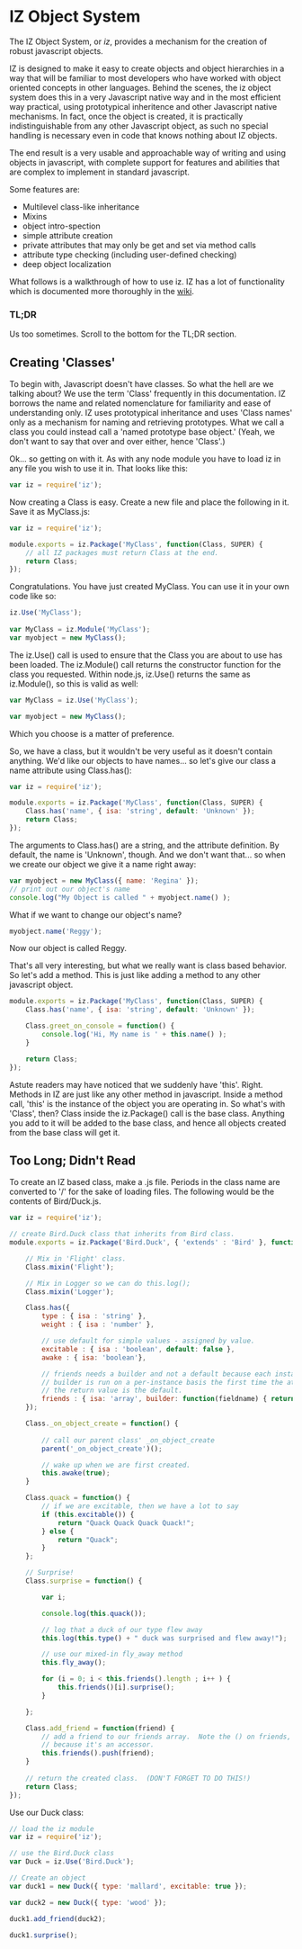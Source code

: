 # IZ Object System
	
The IZ Object System, or *iz*, provides a mechanism for the creation of robust javascript objects. 
	
IZ is designed to make it easy to create objects and object hierarchies in a way that will be familiar to most developers who have worked with object oriented concepts in other languages. Behind the scenes, the iz object system does this in a very Javascript native way and in the most efficient way practical, using prototypical inheritence and other Javascript native mechanisms. In fact, once the object is created, it is practically indistinguishable from any other Javascript object, as such no special handling is necessary even in code that knows nothing about IZ objects.

The end result is a very usable and approachable way of writing and using objects in javascript, with complete support for features and abilities that are complex to implement in standard javascript.

Some features are:
	
* Multilevel class-like inheritance
* Mixins
* object intro-spection
* simple attribute creation
* private attributes that may only be get and set via method calls
* attribute type checking (including user-defined checking)
* deep object localization

What follows is a walkthrough of how to use iz.  IZ has a lot of functionality which is documented more thoroughly in the [wiki](http://github.com/ionzero/iz/wiki).

### TL;DR 

Us too sometimes. Scroll to the bottom for the TL;DR section.

## Creating 'Classes'

To begin with, Javascript doesn't have classes. So what the hell are we talking about? We use the term 'Class' frequently in this documentation. IZ borrows the name and  related nomenclature for familiarity and ease of understanding only. IZ uses prototypical inheritance and uses 'Class names' only as a mechanism for naming and retrieving prototypes.  What we call a class you could instead call a 'named prototype base object.'  (Yeah, we don't want to say that over and over either, hence 'Class'.)

Ok... so getting on with it.  As with any node module you have to load iz in any file you wish to use it in.  That looks like this:

```js
var iz = require('iz');
```

Now creating a Class is easy.  Create a new file and place the following in it. Save it as MyClass.js:

```js
var iz = require('iz');

module.exports = iz.Package('MyClass', function(Class, SUPER) {
	// all IZ packages must return Class at the end.
	return Class;
});
```

Congratulations.  You have just created MyClass. You can use it in your own code like so:

```js
iz.Use('MyClass');
	
var MyClass = iz.Module('MyClass');
var myobject = new MyClass();
```

The iz.Use() call is used to ensure that the Class you are about to use has been loaded. The iz.Module() call returns the constructor function for the class you requested.  Within node.js, iz.Use() returns the same as iz.Module(), so this is valid as well:

```js
var MyClass = iz.Use('MyClass');

var myobject = new MyClass();
```

Which you choose is a matter of preference. 

So, we have a class, but it wouldn't be very useful as it doesn't contain anything. We'd like our objects to have names... so let's give our class a name attribute using Class.has():

```js
var iz = require('iz');

module.exports = iz.Package('MyClass', function(Class, SUPER) {
	Class.has('name', { isa: 'string', default: 'Unknown' });
	return Class;
});
```

The arguments to Class.has() are a string, and the attribute definition.  By default, the name is 'Unknown', though.  And we don't want that... so when we create our object we give it a name right away:

```js
var myobject = new MyClass({ name: 'Regina' });	
// print out our object's name
console.log("My Object is called " + myobject.name() );
```

What if we want to change our object's name?

```js
myobject.name('Reggy');
```

Now our object is called Reggy.  

That's all very interesting, but what we really want is class based behavior.  So let's add a method.  This is just like adding a method to any other javascript object.

```js
module.exports = iz.Package('MyClass', function(Class, SUPER) {
	Class.has('name', { isa: 'string', default: 'Unknown' });

	Class.greet_on_console = function() {
		console.log('Hi, My name is ' + this.name() );
	}

	return Class;
});
```

Astute readers may have noticed that we suddenly have 'this'.  Right.  Methods in IZ are just like any other method in javascript.  Inside a method call, 'this' is the instance of the object you are operating in.  So what's with 'Class', then? Class inside the iz.Package() call is the base class.  Anything you add to it will be added to the base class, and hence all objects created from the base class will get it.

## Too Long; Didn't Read

To create an IZ based class, make a .js file.  Periods in the class name are converted to '/' for the sake of loading files.  The following would be the contents of Bird/Duck.js.  

```js
var iz = require('iz');

// create Bird.Duck class that inherits from Bird class.
module.exports = iz.Package('Bird.Duck', { 'extends' : 'Bird' }, function(Class, SUPER) {

	// Mix in 'Flight' class.
	Class.mixin('Flight');

	// Mix in Logger so we can do this.log();
	Class.mixin('Logger');

	Class.has({
		type : { isa : 'string' },
		weight : { isa : 'number' },

		// use default for simple values - assigned by value.
		excitable : { isa : 'boolean', default: false },
		awake : { isa: 'boolean'},

		// friends needs a builder and not a default because each instance needs it's own array.
		// builder is run on a per-instance basis the first time the attribute is requested
		// the return value is the default.
		friends : { isa: 'array', builder: function(fieldname) { return new Array(); } }
	});

	Class._on_object_create = function() {
	
		// call our parent class' _on_object_create
		parent('_on_object_create')();

		// wake up when we are first created.
		this.awake(true);
	}

	Class.quack = function() {
		// if we are excitable, then we have a lot to say
		if (this.excitable()) {
			return "Quack Quack Quack Quack!";
		} else {
			return "Quack";
		}
	};

	// Surprise!
	Class.surprise = function() {

		var i;

		console.log(this.quack());

		// log that a duck of our type flew away
		this.log(this.type() + " duck was surprised and flew away!");

		// use our mixed-in fly_away method
		this.fly_away();

		for (i = 0; i < this.friends().length ; i++ ) {
			this.friends()[i].surprise();
		}

	};

	Class.add_friend = function(friend) {
		// add a friend to our friends array.  Note the () on friends, 
		// because it's an accessor.
		this.friends().push(friend);
	}
	
	// return the created class.  (DON'T FORGET TO DO THIS!)
	return Class;
});
```

Use our Duck class:

```js
// load the iz module
var iz = require('iz');

// use the Bird.Duck class
var Duck = iz.Use('Bird.Duck');

// Create an object
var duck1 = new Duck({ type: 'mallard', excitable: true });

var duck2 = new Duck({ type: 'wood' });

duck1.add_friend(duck2);

duck1.surprise();
```